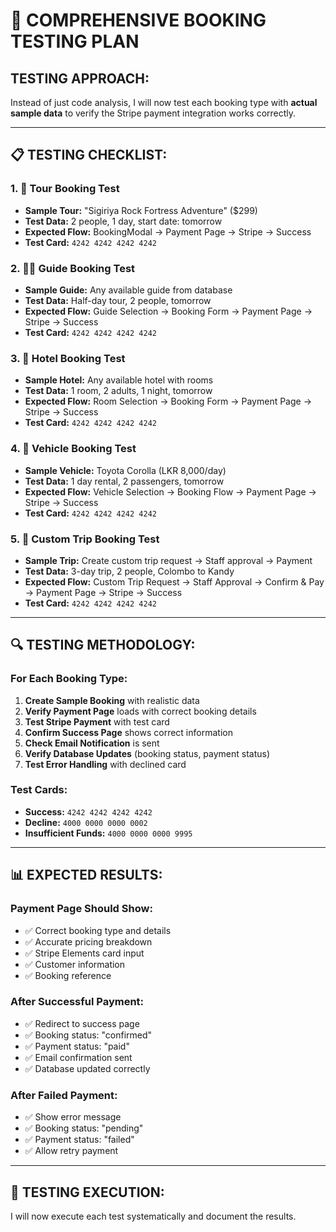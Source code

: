 # 🧪 **COMPREHENSIVE BOOKING TESTING PLAN**

## **TESTING APPROACH:**
Instead of just code analysis, I will now test each booking type with **actual sample data** to verify the Stripe payment integration works correctly.

---

## 📋 **TESTING CHECKLIST:**

### **1. 🎯 Tour Booking Test**
- **Sample Tour:** "Sigiriya Rock Fortress Adventure" ($299)
- **Test Data:** 2 people, 1 day, start date: tomorrow
- **Expected Flow:** BookingModal → Payment Page → Stripe → Success
- **Test Card:** `4242 4242 4242 4242`

### **2. 👨‍🏫 Guide Booking Test**  
- **Sample Guide:** Any available guide from database
- **Test Data:** Half-day tour, 2 people, tomorrow
- **Expected Flow:** Guide Selection → Booking Form → Payment Page → Stripe → Success
- **Test Card:** `4242 4242 4242 4242`

### **3. 🏨 Hotel Booking Test**
- **Sample Hotel:** Any available hotel with rooms
- **Test Data:** 1 room, 2 adults, 1 night, tomorrow
- **Expected Flow:** Room Selection → Booking Form → Payment Page → Stripe → Success
- **Test Card:** `4242 4242 4242 4242`

### **4. 🚗 Vehicle Booking Test**
- **Sample Vehicle:** Toyota Corolla (LKR 8,000/day)
- **Test Data:** 1 day rental, 2 passengers, tomorrow
- **Expected Flow:** Vehicle Selection → Booking Flow → Payment Page → Stripe → Success
- **Test Card:** `4242 4242 4242 4242`

### **5. 🎨 Custom Trip Booking Test**
- **Sample Trip:** Create custom trip request → Staff approval → Payment
- **Test Data:** 3-day trip, 2 people, Colombo to Kandy
- **Expected Flow:** Custom Trip Request → Staff Approval → Confirm & Pay → Payment Page → Stripe → Success
- **Test Card:** `4242 4242 4242 4242`

---

## 🔍 **TESTING METHODOLOGY:**

### **For Each Booking Type:**
1. **Create Sample Booking** with realistic data
2. **Verify Payment Page** loads with correct booking details
3. **Test Stripe Payment** with test card
4. **Confirm Success Page** shows correct information
5. **Check Email Notification** is sent
6. **Verify Database Updates** (booking status, payment status)
7. **Test Error Handling** with declined card

### **Test Cards:**
- **Success:** `4242 4242 4242 4242`
- **Decline:** `4000 0000 0000 0002`
- **Insufficient Funds:** `4000 0000 0000 9995`

---

## 📊 **EXPECTED RESULTS:**

### **Payment Page Should Show:**
- ✅ Correct booking type and details
- ✅ Accurate pricing breakdown
- ✅ Stripe Elements card input
- ✅ Customer information
- ✅ Booking reference

### **After Successful Payment:**
- ✅ Redirect to success page
- ✅ Booking status: "confirmed"
- ✅ Payment status: "paid"
- ✅ Email confirmation sent
- ✅ Database updated correctly

### **After Failed Payment:**
- ✅ Show error message
- ✅ Booking status: "pending"
- ✅ Payment status: "failed"
- ✅ Allow retry payment

---

## 🎯 **TESTING EXECUTION:**

I will now execute each test systematically and document the results.

